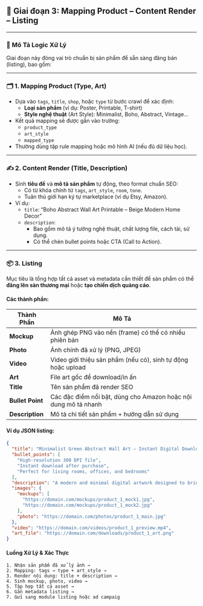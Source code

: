 ## 🧾 Giai đoạn 3: Mapping Product – Content Render – Listing

---

### 🧠 Mô Tả Logic Xử Lý

Giai đoạn này đóng vai trò chuẩn bị sản phẩm để sẵn sàng đăng bán (listing), bao gồm:

---

### 🗂️ 1. Mapping Product (Type, Art)

- Dựa vào `tags`, `title`, `shop`, hoặc `type` từ bước crawl để xác định:
  - **Loại sản phẩm** (ví dụ: Poster, Printable, T-shirt)
  - **Style nghệ thuật** (Art Style): Minimalist, Boho, Abstract, Vintage...
- Kết quả mapping sẽ được gắn vào trường:
  - `product_type`
  - `art_style`
  - `mapped_type`
- Thường dùng tập rule mapping hoặc mô hình AI (nếu đủ dữ liệu học).

---

### ✍️ 2. Content Render (Title, Description)

- Sinh **tiêu đề** và **mô tả sản phẩm** tự động, theo format chuẩn SEO:
  - Có từ khóa chính từ `tags`, `art_style`, `room`, `tone`.
  - Tuân thủ giới hạn ký tự marketplace (ví dụ Etsy, Amazon).
- Ví dụ:
  - `title`: “Boho Abstract Wall Art Printable – Beige Modern Home Decor”
  - `description`: 
    - Bao gồm mô tả ý tưởng nghệ thuật, chất lượng file, cách tải, sử dụng.
    - Có thể chèn bullet points hoặc CTA (Call to Action).

---

### 📦 3. Listing

Mục tiêu là tổng hợp tất cả asset và metadata cần thiết để sản phẩm có thể **đăng lên sàn thương mại** hoặc **tạo chiến dịch quảng cáo**.

#### Các thành phần:

| Thành Phần     | Mô Tả |
|----------------|-------|
| **Mockup**     | Ảnh ghép PNG vào nền (frame) có thể có nhiều phiên bản |
| **Photo**      | Ảnh chính đã xử lý (PNG, JPEG) |
| **Video**      | Video giới thiệu sản phẩm (nếu có), sinh tự động hoặc upload |
| **Art**        | File art gốc để download/in ấn |
| **Title**      | Tên sản phẩm đã render SEO |
| **Bullet Point** | Các đặc điểm nổi bật, dùng cho Amazon hoặc nội dung mô tả nhanh |
| **Description** | Mô tả chi tiết sản phẩm + hướng dẫn sử dụng |

#### Ví dụ JSON listing:

```json
{
  "title": "Minimalist Green Abstract Wall Art – Instant Digital Download",
  "bullet_points": [
    "High-resolution 300 DPI file",
    "Instant download after purchase",
    "Perfect for living rooms, offices, and bedrooms"
  ],
  "description": "A modern and minimal digital artwork designed to bring calm and style to your space. Instantly downloadable and ready to print.",
  "images": {
    "mockups": [
      "https://domain.com/mockups/product_1_mock1.jpg",
      "https://domain.com/mockups/product_1_mock2.jpg"
    ],
    "photo": "https://domain.com/photos/product_1_main.jpg"
  },
  "video": "https://domain.com/videos/product_1_preview.mp4",
  "art_file": "https://domain.com/downloads/product_1_art.png"
}
```
#### Luồng Xử Lý & Xác Thực
    1. Nhận sản phẩm đã xử lý ảnh →
    2. Mapping: tags → type + art_style →
    3. Render nội dung: title + description →
    4. Sinh mockup, photo, video →
    5. Tập hợp tất cả asset →
    6. Gắn metadata listing →
    7. Gửi sang module listing hoặc ad campaig